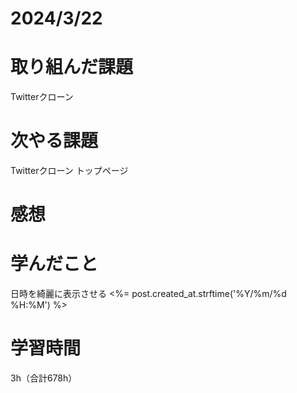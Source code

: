 # 2024/3/22
# 取り組んだ課題
Twitterクローン

# 次やる課題
Twitterクローン トップページ

# 感想


# 学んだこと
日時を綺麗に表示させる
<%= post.created_at.strftime('%Y/%m/%d %H:%M') %>



# 学習時間
3h（合計678h）
